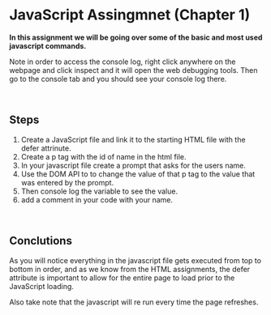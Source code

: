 # JavaScript Assingmnet (Chapter 1)

**In this assignment we will be going over some of the basic and most used javascript commands.**

Note in order to access the console log, right click anywhere on the webpage and click inspect and it will open the web debugging tools. Then go to the console tab and you should see your console log there.

<br>

## Steps

1. Create a JavaScript file and link it to the starting HTML file with the defer attrinute.
2. Create a p tag with the id of name in the html file.
3. In your javascript file create a prompt that asks for the users name.
4. Use the DOM API to to change the value of that p tag to the value that was entered by the prompt.
5. Then console log the variable to see the value.
6. add a comment in your code with your name.

<br>

## Conclutions

As you will notice everything in the javascript file gets executed from top to bottom in order, and as we know from the HTML assignments, the defer attribute is important to allow for the entire page to load prior to the JavaScript loading.

Also take note that the javascript will re run every time the page refreshes.
